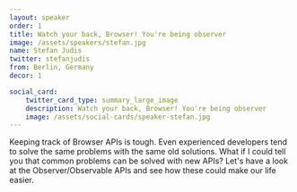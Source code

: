 ```yaml
---
layout: speaker
order: 1
title: Watch your back, Browser! You're being observer
image: /assets/speakers/stefan.jpg
name: Stefan Judis
twitter: stefanjudis
from: Berlin, Germany
decor: 1

social_card:
    twitter_card_type: summary_large_image
    description: Watch your back, Browser! You're being observer
    image: /assets/social-cards/speaker-stefan.jpg
---
```


Keeping track of Browser APIs is tough. Even experienced developers tend to solve the same problems with the same old solutions. What if I could tell you that common problems can be solved with new APIs? Let's have a look at the Observer/Observable APIs and see how these could make our life easier.
